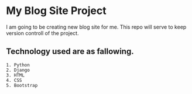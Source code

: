 My Blog Site Project
====================

I am going to be creating new blog site for me. This repo will serve to keep version controll of the project. 

Technology used are as fallowing.
---------------------------------

    1. Python
    2. Django
    3. HTML
    4. CSS
    5. Bootstrap
